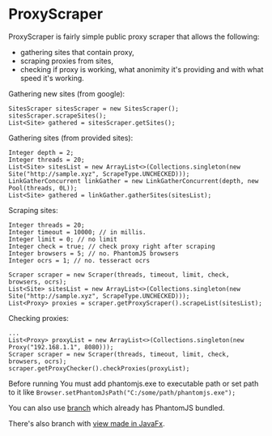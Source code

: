 ProxyScraper
===
ProxyScraper is fairly simple public proxy scraper that allows the following: 
- gathering sites that contain proxy, 
- scraping proxies from sites,
- checking if proxy is working, what anonimity it's providing and with what speed it's working.

Gathering new sites (from google):
```
SitesScraper sitesScraper = new SitesScraper();
sitesScraper.scrapeSites();
List<Site> gathered = sitesScraper.getSites();
```

Gathering sites (from provided sites):
```
Integer depth = 2;
Integer threads = 20;
List<Site> sitesList = new ArrayList<>(Collections.singleton(new Site("http://sample.xyz", ScrapeType.UNCHECKED)));
LinkGatherConcurrent linkGather = new LinkGatherConcurrent(depth, new Pool(threads, 0L));
List<Site> gathered = linkGather.gatherSites(sitesList);
```

Scraping sites:
````
Integer threads = 20;
Integer timeout = 10000; // in millis.
Integer limit = 0; // no limit
Integer check = true; // check proxy right after scraping
Integer browsers = 5; // no. PhantomJS browsers
Integer ocrs = 1; // no. tesseract ocrs

Scraper scraper = new Scraper(threads, timeout, limit, check, browsers, ocrs);
List<Site> sitesList = new ArrayList<>(Collections.singleton(new Site("http://sample.xyz", ScrapeType.UNCHECKED)));
List<Proxy> proxies = scraper.getProxyScraper().scrapeList(sitesList);
````

Checking proxies:
````
...
List<Proxy> proxyList = new ArrayList<>(Collections.singleton(new Proxy("192.168.1.1", 8080)));
Scraper scraper = new Scraper(threads, timeout, limit, check, browsers, ocrs);
scraper.getProxyChecker().checkProxies(proxyList);
````
Before running You must add phantomjs.exe to executable path or set path to it like ```Browser.setPhantomJsPath("C:/some/path/phantomjs.exe");``` 

You can also use [branch] which already has PhantomJS bundled.

There's also branch with [view made in JavaFx].

[branch]: <https://github.com/PartTimeHackerman/ProxyScraper/tree/with-PhantomJS>
[view made in JavaFx]: <https://github.com/PartTimeHackerman/ProxyScraper/tree/javaFx>